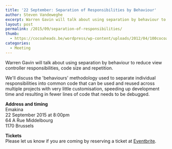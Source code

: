 ```yaml
---
title: '22 September: Separation of Responsibilities by Behaviour'
author: Steven Vandeweghe
excerpt: Warren Gavin will talk about using separation by behaviour to reduce view controller responsibilities, code size and repetition.
layout: post
permalink: /2015/09/separation-of-responsibilities/
thumb:
  - https://cocoaheads.be/wordpress/wp-content/uploads/2012/04/100cocoaheads-logo-web.png
categories:
  - Meeting
---
```

Warren Gavin will talk about using separation by behaviour to reduce view controller responsibilities, code size and repetition.

We'll discuss the 'behaviours' methodology used to separate individual responsibilities into common code that can be used and reused across multiple projects with very little customisation, speeding up development time and resulting in fewer lines of code that needs to be debugged.

**Address and timing**  
Emakina  
22 September 2015 at 8:00pm  
64 A Rue Middelbourg  
1170 Brussels  

**Tickets**  
Please let us know if you are coming by reserving a ticket at [Eventbrite][1].


[1]: https://www.eventbrite.com/e/cocoaheads-belgium-september-2015-tickets-18422049847
